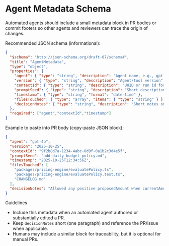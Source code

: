 # Agent Metadata Schema

Automated agents should include a small metadata block in PR bodies or commit footers so other agents and reviewers can trace the origin of changes.

Recommended JSON schema (informational):

```json
{
  "$schema": "http://json-schema.org/draft-07/schema#",
  "title": "AgentMetadata",
  "type": "object",
  "properties": {
    "agent": { "type": "string", "description": "Agent name, e.g., gpt-4o, codex, claude" },
    "version": { "type": "string", "description": "Agent/tool version" },
    "contextId": { "type": "string", "description": "UUID or run id for traceability" },
    "promptSeed": { "type": "string", "description": "Short description or filename of the prompt used" },
    "timestamp": { "type": "string", "format": "date-time" },
    "filesTouched": { "type": "array", "items": { "type": "string" } },
    "decisionNotes": { "type": "string", "description": "Short notes on trade-offs/assumptions" }
  },
  "required": ["agent","contextId","timestamp"]
}
```

Example to paste into PR body (copy-paste JSON block):

```json
{
  "agent": "gpt-4o",
  "version": "2025-10-25",
  "contextId": "9f2b8d7a-1234-4abc-8d9f-0a1b2c3d4e5f",
  "promptSeed": "add-daily-budget-policy.md",
  "timestamp": "2025-10-25T12:34:56Z",
  "filesTouched": [
    "packages/pricing-engine/evaluatePolicy.ts",
    "packages/pricing-engine/evaluatePolicy.test.ts",
    "CHANGELOG.md"
  ],
  "decisionNotes": "Allowed any positive proposedAmount when currentAmount===0 to permit initial prices; added dailyBudgetPct enforcement"
}
```

Guidelines
- Include this metadata when an automated agent authored or substantially edited a PR.
- Keep `decisionNotes` short (one paragraph) and reference the PR/issue when applicable.
- Humans may include a similar block for traceability, but it is optional for manual PRs.
